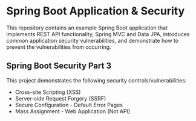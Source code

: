 # Spring Boot Application & Security

This repository contains an example Spring Boot application that implements REST API functionality, Spring MVC and Data JPA, introduces common application security vulnerabilities, and demonstrate how to prevent the vulnerabilities from occurring.

## Spring Boot Security Part 3

This project demonstrates the following security controls/vulnerabilities:

* Cross-site Scripting (XSS)
* Server-side Request Forgery (SSRF)
* Secure Configuration - Default Error Pages
* Mass Assignment - Web Application (Not API)
